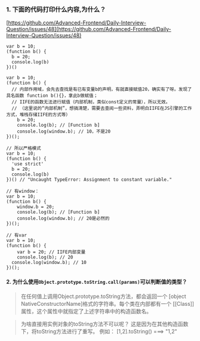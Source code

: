 ### 1. 下面的代码打印什么内容,为什么？
[https://github.com/Advanced-Frontend/Daily-Interview-Question/issues/48](https://github.com/Advanced-Frontend/Daily-Interview-Question/issues/48)
```
var b = 10;
(function b() {
  b = 20;
  console.log(b)
})()
```
```
var b = 10;
(function b() {
  // 内部作用域，会先去查找是有已有变量b的声明，有就直接赋值20，确实有了呀。发现了具名函数 function b(){}，拿此b做赋值；
  // IIFE的函数无法进行赋值（内部机制，类似const定义的常量），所以无效。
  // （这里说的“内部机制”，想搞清楚，需要去查阅一些资料，弄明白IIFE在JS引擎的工作方式，堆栈存储IIFE的方式等）
    b = 20;
    console.log(b); // [Function b]
    console.log(window.b); // 10，不是20
})();

// 所以严格模式
var b = 10;
(function b() {
  'use strict'
  b = 20;
  console.log(b)
})() // "Uncaught TypeError: Assignment to constant variable."

// 有window：
var b = 10;
(function b() {
    window.b = 20; 
    console.log(b); // [Function b]
    console.log(window.b); // 20是必然的
})();

// 有var
var b = 10;
(function b() {
    var b = 20; // IIFE内部变量
    console.log(b); // 20
  console.log(window.b); // 10 
})();
```
#### 2. 为什么使用```Object.prototype.toString.call(params)```可以判断值的类型？
> 在任何值上调用Object.prototype.toString方法，都会返回一个 [object NativeConstructorName]格式的字符串。每个类在内部都有一个 [[Class]] 属性，这个属性中就指定了上述字符串中的构造函数名。

> 为啥直接用实例对象的toString方法不可以呢？ 这是因为在其他构造函数下，将toString方法进行了重写。 例如： [1,2].toString()  ===>  "1,2"

